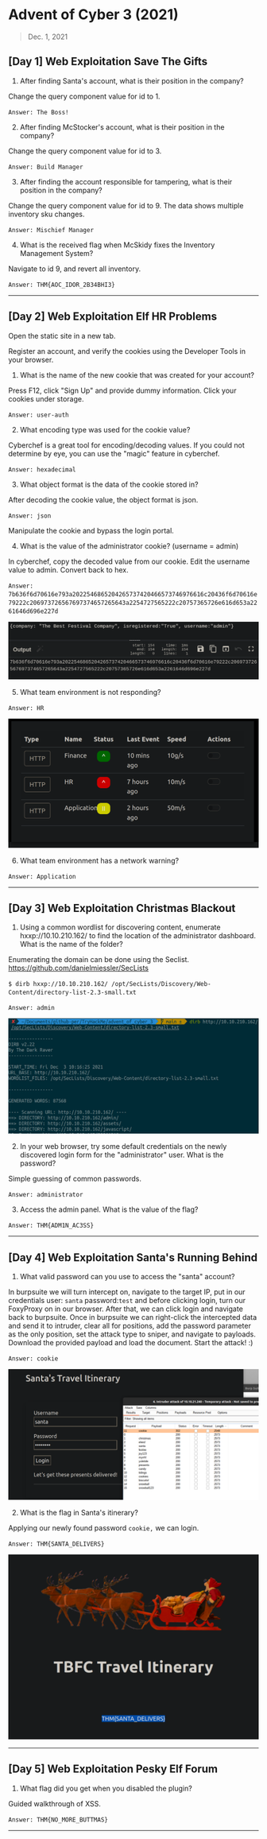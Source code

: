 # Advent of Cyber 3 (2021)

> Dec. 1, 2021

## [Day 1] Web Exploitation Save The Gifts 

1. After finding Santa's account, what is their position in the company?

Change the query component value for id to 1. 

`Answer: The Boss!`

2. After finding McStocker's account, what is their position in the company?

Change the query component value for id to 3. 

`Answer: Build Manager`

3. After finding the account responsible for tampering, what is their position in the company?

Change the query component value for id to 9. The data shows multiple inventory sku changes.

`Answer: Mischief Manager`

4. What is the received flag when McSkidy fixes the Inventory Management System?

Navigate to id 9, and revert all inventory.

`Answer: THM{AOC_IDOR_2B34BHI3}`

---

## [Day 2] Web Exploitation Elf HR Problems 

Open the static site in a new tab.

Register an account, and verify the cookies using the Developer Tools in your browser.

1. What is the name of the new cookie that was created for your account?

Press F12, click "Sign Up" and provide dummy information. Click your cookies under storage.

`Answer: user-auth `

2. What encoding type was used for the cookie value?

Cyberchef is a great tool for encoding/decoding values. If you could not determine by eye, you can use the "magic" feature in cyberchef. 

`Answer: hexadecimal`

3. What object format is the data of the cookie stored in?

After decoding the cookie value, the object format is json. 

`Answer: json`

Manipulate the cookie and bypass the login portal.

4. What is the value of the administrator cookie? (username = admin)

In cyberchef, copy the decoded value from our cookie. Edit the username value to admin. Convert back to hex.

`Answer: 7b636f6d70616e793a2022546865204265737420466573746976616c20436f6d70616e79222c206973726567697374657265643a2254727565222c20757365726e616d653a2261646d696e227d`

![](screenshots/AOC3_day2-4.png)

5. What team environment is not responding?
        
`Answer: HR`

![](screenshots/AOC3_day2-5.png)

6. What team environment has a network warning?

`Answer: Application`

---

## [Day 3] Web Exploitation Christmas Blackout 

1. Using a common wordlist for discovering content, enumerate hxxp://10.10.210.162/ to find the location of the administrator dashboard. What is the name of the folder? 

Enumerating the domain can be done using the Seclist. 
https://github.com/danielmiessler/SecLists 

`$ dirb hxxp://10.10.210.162/ /opt/SecLists/Discovery/Web-Content/directory-list-2.3-small.txt`

`Answer: admin`

![](screenshots/AOC3_day3-1.png)

2. In your web browser, try some default credentials on the newly discovered login form for the "administrator" user. What is the password?

Simple guessing of common passwords.

`Answer: administrator`

3. Access the admin panel. What is the value of the flag?

`Answer: THM{ADM1N_AC3SS}`

---

## [Day 4] Web Exploitation Santa's Running Behind

1. What valid password can you use to access the "santa" account?

In burpsuite we will turn intercept on, navigate to the target IP, put in our credentials user: `santa` password:`test` and before clicking login, turn our FoxyProxy on in our browser. After that, we can click login and navigate back to burpsuite. Once in burpsuite we can right-click the intercepted data and send it to intruder, clear all for positions, add the password parameter as the only position, set the attack type to sniper, and navigate to payloads. Download the provided payload and load the document. Start the attack! :)

`Answer: cookie`

![](screenshots/AOC3_day4-1.png)

2. What is the flag in Santa's itinerary?

Applying our newly found password `cookie,` we can login. 

`Answer: THM{SANTA_DELIVERS}`

![](screenshots/AOC3_day4-2.png)

---

## [Day 5] Web Exploitation Pesky Elf Forum 

1. What flag did you get when you disabled the plugin?

Guided walkthrough of XSS. 

`Answer: THM{NO_MORE_BUTTMAS}`

---